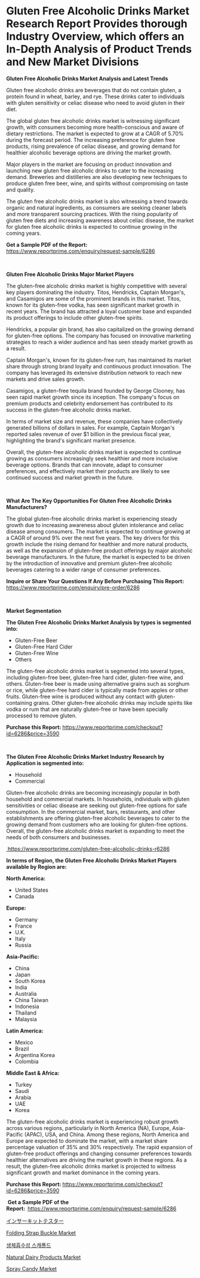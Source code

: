 <p><h1>Gluten Free Alcoholic Drinks Market Research Report Provides thorough Industry Overview, which offers an In-Depth Analysis of Product Trends and New Market Divisions</h1></p><p><strong>Gluten Free Alcoholic Drinks Market Analysis and Latest Trends</strong></p>
<p><p>Gluten free alcoholic drinks are beverages that do not contain gluten, a protein found in wheat, barley, and rye. These drinks cater to individuals with gluten sensitivity or celiac disease who need to avoid gluten in their diet.</p><p>The global gluten free alcoholic drinks market is witnessing significant growth, with consumers becoming more health-conscious and aware of dietary restrictions. The market is expected to grow at a CAGR of 5.70% during the forecast period. The increasing preference for gluten free products, rising prevalence of celiac disease, and growing demand for healthier alcoholic beverage options are driving the market growth.</p><p>Major players in the market are focusing on product innovation and launching new gluten free alcoholic drinks to cater to the increasing demand. Breweries and distilleries are also developing new techniques to produce gluten free beer, wine, and spirits without compromising on taste and quality.</p><p>The gluten free alcoholic drinks market is also witnessing a trend towards organic and natural ingredients, as consumers are seeking cleaner labels and more transparent sourcing practices. With the rising popularity of gluten free diets and increasing awareness about celiac disease, the market for gluten free alcoholic drinks is expected to continue growing in the coming years.</p></p>
<p><strong>Get a Sample PDF of the Report:&nbsp;</strong> <a href="https://www.reportprime.com/enquiry/request-sample/6286">https://www.reportprime.com/enquiry/request-sample/6286</a></p>
<p>&nbsp;</p>
<p><strong>Gluten Free Alcoholic Drinks Major Market Players</strong></p>
<p><p>The gluten-free alcoholic drinks market is highly competitive with several key players dominating the industry. Titos, Hendricks, Captain Morgan's, and Casamigos are some of the prominent brands in this market. Titos, known for its gluten-free vodka, has seen significant market growth in recent years. The brand has attracted a loyal customer base and expanded its product offerings to include other gluten-free spirits.</p><p>Hendricks, a popular gin brand, has also capitalized on the growing demand for gluten-free options. The company has focused on innovative marketing strategies to reach a wider audience and has seen steady market growth as a result.</p><p>Captain Morgan's, known for its gluten-free rum, has maintained its market share through strong brand loyalty and continuous product innovation. The company has leveraged its extensive distribution network to reach new markets and drive sales growth.</p><p>Casamigos, a gluten-free tequila brand founded by George Clooney, has seen rapid market growth since its inception. The company's focus on premium products and celebrity endorsement has contributed to its success in the gluten-free alcoholic drinks market.</p><p>In terms of market size and revenue, these companies have collectively generated billions of dollars in sales. For example, Captain Morgan's reported sales revenue of over $1 billion in the previous fiscal year, highlighting the brand's significant market presence.</p><p>Overall, the gluten-free alcoholic drinks market is expected to continue growing as consumers increasingly seek healthier and more inclusive beverage options. Brands that can innovate, adapt to consumer preferences, and effectively market their products are likely to see continued success and market growth in the future.</p></p>
<p>&nbsp;</p>
<p><strong>What Are The Key Opportunities For Gluten Free Alcoholic Drinks Manufacturers?</strong></p>
<p><p>The global gluten-free alcoholic drinks market is experiencing steady growth due to increasing awareness about gluten intolerance and celiac disease among consumers. The market is expected to continue growing at a CAGR of around 9% over the next five years. The key drivers for this growth include the rising demand for healthier and more natural products, as well as the expansion of gluten-free product offerings by major alcoholic beverage manufacturers. In the future, the market is expected to be driven by the introduction of innovative and premium gluten-free alcoholic beverages catering to a wider range of consumer preferences.</p></p>
<p><strong>Inquire or Share Your Questions If Any Before Purchasing This Report:</strong> <a href="https://www.reportprime.com/enquiry/pre-order/6286">https://www.reportprime.com/enquiry/pre-order/6286</a></p>
<p>&nbsp;</p>
<p><strong>Market Segmentation</strong></p>
<p><strong>The Gluten Free Alcoholic Drinks Market Analysis by types is segmented into:</strong></p>
<p><ul><li>Gluten-Free Beer</li><li>Gluten-Free Hard Cider</li><li>Gluten-Free Wine</li><li>Others</li></ul></p>
<p><p>The gluten-free alcoholic drinks market is segmented into several types, including gluten-free beer, gluten-free hard cider, gluten-free wine, and others. Gluten-free beer is made using alternative grains such as sorghum or rice, while gluten-free hard cider is typically made from apples or other fruits. Gluten-free wine is produced without any contact with gluten-containing grains. Other gluten-free alcoholic drinks may include spirits like vodka or rum that are naturally gluten-free or have been specially processed to remove gluten.</p></p>
<p><strong>Purchase this Report:&nbsp;</strong><a href="https://www.reportprime.com/checkout?id=6286&price=3590">https://www.reportprime.com/checkout?id=6286&price=3590</a></p>
<p>&nbsp;</p>
<p><strong>The Gluten Free Alcoholic Drinks Market Industry Research by Application is segmented into:</strong></p>
<p><ul><li>Household</li><li>Commercial</li></ul></p>
<p><p>Gluten-free alcoholic drinks are becoming increasingly popular in both household and commercial markets. In households, individuals with gluten sensitivities or celiac disease are seeking out gluten-free options for safe consumption. In the commercial market, bars, restaurants, and other establishments are offering gluten-free alcoholic beverages to cater to the growing demand from customers who are looking for gluten-free options. Overall, the gluten-free alcoholic drinks market is expanding to meet the needs of both consumers and businesses.</p></p>
<p><a href="https://www.reportprime.com/gluten-free-alcoholic-drinks-r6286">&nbsp;https://www.reportprime.com/gluten-free-alcoholic-drinks-r6286</a></p>
<p><strong>In terms of Region, the Gluten Free Alcoholic Drinks Market Players available by Region are:</strong></p>
<p>
    <p> <strong> North America: </strong>
        <ul>
            <li>United States</li>
            <li>Canada</li>
        </ul>
        </p> 
    <p> <strong> Europe: </strong>
        <ul>
            <li>Germany</li>
            <li>France</li>
            <li>U.K.</li>
            <li>Italy</li>
            <li>Russia</li>
        </ul>
        </p> 
    <p> <strong> Asia-Pacific: </strong>
        <ul>
            <li>China</li>
            <li>Japan</li>
            <li>South Korea</li>
            <li>India</li>
            <li>Australia</li>
            <li>China Taiwan</li>
            <li>Indonesia</li>
            <li>Thailand</li>
            <li>Malaysia</li>
        </ul>
        </p> 
    <p> <strong> Latin America: </strong>
        <ul>
            <li>Mexico</li>
            <li>Brazil</li>
            <li>Argentina Korea</li>
            <li>Colombia</li>
        </ul>
        </p> 
    <p> <strong> Middle East & Africa: </strong>
        <ul>
            <li>Turkey</li>
            <li>Saudi</li>
            <li>Arabia</li>
            <li>UAE</li>
            <li>Korea</li>
        </ul>
    </p>
    </p>
<p><p>The gluten-free alcoholic drinks market is experiencing robust growth across various regions, particularly in North America (NA), Europe, Asia-Pacific (APAC), USA, and China. Among these regions, North America and Europe are expected to dominate the market, with a market share percentage valuation of 35% and 30% respectively. The rapid expansion of gluten-free product offerings and changing consumer preferences towards healthier alternatives are driving the market growth in these regions. As a result, the gluten-free alcoholic drinks market is projected to witness significant growth and market dominance in the coming years.</p></p>
<p><strong>Purchase this Report: </strong><a href="https://www.reportprime.com/checkout?id=6286&price=3590">https://www.reportprime.com/checkout?id=6286&price=3590</a></p>
<p>&nbsp;<strong>Get a Sample PDF of the Report:&nbsp;&nbsp;</strong><a href="https://www.reportprime.com/enquiry/request-sample/6286">https://www.reportprime.com/enquiry/request-sample/6286</a></p>
<p><strong></strong></p>
<p><p><a href="https://github.com/adcxff01450218/Market-Research-Report-List-1/blob/main/354860918516.md">インサーキットテスター</a></p><p><a href="https://issuu.com/reportprime-2/docs/folding-strap-buckle-market-size-2030.pptx">Folding Strap Buckle Market</a></p><p><a href="https://github.com/trmesnao7959541/Market-Research-Report-List-1/blob/main/848438217103.md">생체흡수성 스캐폴드</a></p><p><a href="https://github.com/Krish2023na/Market-Research-Report-List-3/blob/main/natural-dairy-products-market.md">Natural Dairy Products Market</a></p><p><a href="https://github.com/bmorecock/Market-Research-Report-List-2/blob/main/spray-candy-market.md">Spray Candy Market</a></p></p>